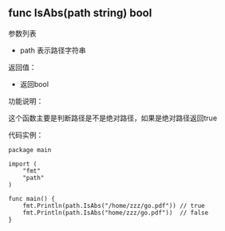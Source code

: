 ﻿## func IsAbs(path string) bool

参数列表

- path 表示路径字符串 


返回值：

- 返回bool

功能说明：

这个函数主要是判断路径是不是绝对路径，如果是绝对路径返回true



代码实例：
~~~
package main

import (
	"fmt"
	"path"
)

func main() {
	fmt.Println(path.IsAbs("/home/zzz/go.pdf")) // true
	fmt.Println(path.IsAbs("home/zzz/go.pdf"))  // false
}
~~~